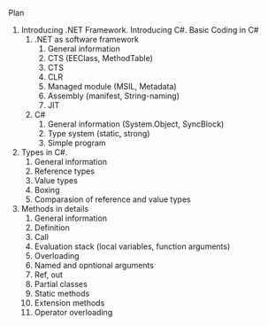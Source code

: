 Plan

1. Introducing .NET Framework. Introducing C#. Basic Coding in C#
    1. .NET as software framework
        1. General information
        2. CTS (EEClass, MethodTable)
        3. CTS
        4. CLR
        5. Managed module (MSIL, Metadata)
        6. Assembly (manifest, String-naming)
        7. JIT
    2. C#
        1. General information (System.Object, SyncBlock)
        2. Type system (static, strong)
        3. Simple program
2. Types in C#.
    1. General information
    2. Reference types
    3. Value types
    4. Boxing
    5. Comparasion of reference and value types
3. Methods in details
    1. General information
    2. Definition
    3. Call
    4. Evaluation stack (local variables, function arguments)
    5. Overloading
    6. Named and opntional arguments
    7. Ref, out
    8. Partial classes
    9. Static methods
    10. Extension methods
    11. Operator overloading
